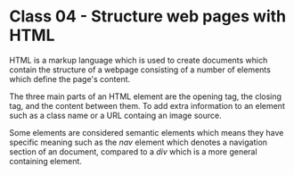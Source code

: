 # Class 04 - Structure web pages with HTML

HTML is a markup language which is used to create documents which contain the structure of a webpage consisting of a number of elements which define the page's content.

The three main parts of an HTML element are the opening tag, the closing tag, and the content between them. To add extra information to an element such as a class name or a URL containg an image source.

Some elements are considered semantic elements which means they have specific meaning such as the _nav_ element which denotes a navigation section of an document, compared to a _div_ which is a more general containing element.
